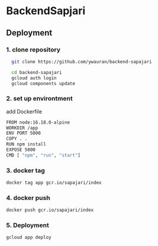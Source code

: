 # BackendSapjari

## Deployment

### 1. clone repository

```bash
  git clone https://github.com/ywauran/backend-sapajari

  cd backend-sapajari
  gcloud auth login
  gcloud components update
```

### 2. set up environtment

add Dockerfile

```bash
FROM node:16.18.0-alpine
WORKDIR /app
ENV PORT 5000
COPY . .
RUN npm install
EXPOSE 5000
CMD [ "npm", "run", "start"]
```

### 3. docker tag

```bash
docker tag app gcr.io/sapajari/index
```

### 4. docker push

```bash
docker push gcr.io/sapajari/index
```

### 5. Deployment

```bash
gcloud app deploy
```
